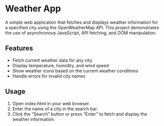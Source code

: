 # Weather App

A simple web application that fetches and displays weather information for a specified city using the OpenWeatherMap API. This project demonstrates the use of asynchronous JavaScript, API fetching, and DOM manipulation.

## Features

- Fetch current weather data for any city
- Display temperature, humidity, and wind speed
- Show weather icons based on the current weather conditions
- Handle errors for invalid city names

## Usage

1. Open index.html in your web browser.
2. Enter the name of a city in the search bar.
3. Click the “Search” button or press “Enter” to fetch and display the weather information.
